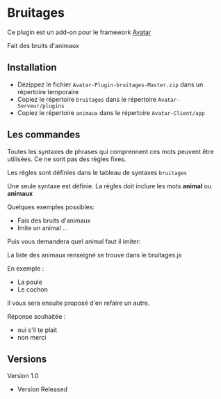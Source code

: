 Bruitages
=========

Ce plugin est un add-on pour le framework [Avatar](https://github.com/Spikharpax/Avatar-Serveur)

Fait des bruits d'animaux


## Installation

- Dézippez le fichier `Avatar-Plugin-bruitages-Master.zip` dans un répertoire temporaire
- Copiez le répertoire `bruitages` dans le répertoire `Avatar-Serveur/plugins`
- Copiez le répertoire `animaux` dans le répertoire `Avatar-Client/app`

## Les commandes
Toutes les syntaxes de phrases qui comprennent ces mots peuvent être utilisées. Ce ne sont pas des règles fixes.

Les règles sont définies dans le tableau de syntaxes `bruitages`

Une seule syntaxe est définie. La règles doit inclure les mots **animal** ou **animaux**

Quelques exemples possibles:
- Fais des bruits d'animaux
- Imite un animal
...

Puis vous demandera quel animal faut il imiter:

La liste des animaux renseigné se trouve dans le bruitages.js

En exemple :
- La poule
- Le cochon

Il vous sera ensuite proposé d'en refaire un autre.

Réponse souhaitée :
- oui s'il te plait
- non merci

## Versions
Version 1.0 
- Version Released
